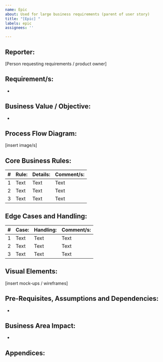 ```yaml
---
name: Epic
about: Used for large business requirements (parent of user story)
title: "[Epic] "
labels: epic
assignees: ''

---
```


## Reporter:  
[Person requesting requirements / product owner]

## Requirement/s:
- 

## Business Value / Objective:
- 

## Process Flow Diagram:
[insert image/s]

## Core Business Rules:	
| # | Rule: | Details: | Comment/s: |
| ----------- | ----------- | ----------- | ----------- |
| 1 | Text | Text | Text |
| 2 | Text | Text | Text |
| 3 | Text | Text | Text |

## Edge Cases and Handling:
| # | Case: | Handling: | Comment/s: |
| ----------- | ----------- | ----------- | ----------- |
| 1 | Text | Text | Text |
| 2 | Text | Text | Text |
| 3 | Text | Text | Text |

## Visual Elements:
[insert mock-ups / wireframes]

## Pre-Requisites, Assumptions and Dependencies:
- 

## Business Area Impact:
- 

## Appendices:

